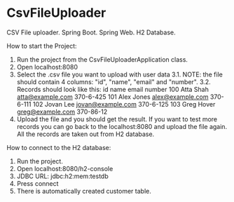 # CsvFileUploader
CSV File uploader. Spring Boot. Spring Web. H2 Database.

How to start the Project:

1. Run the project from the CsvFileUploaderApplication class.
2. Open localhost:8080
3. Select the .csv file you want to upload with user data
  3.1. NOTE: the file should contain 4 columns: "id", "name", "email" and "number".
  3.2. Records should look like this:
    id	name	email	number
    100	Atta Shah	atta@example.com	370-6-425
    101	Alex Jones	alex@example.com	370-6-111
    102	Jovan Lee	jovan@example.com	370-6-125
    103	Greg Hover	greg@example.com	370-86-12
4. Upload the file and you should get the result. If you want to test more records you can go back to the localhost:8080 and upload the file again. All the records are taken out from H2 database.

How to connect to the H2 database:

1. Run the project.
2. Open localhost:8080/h2-console
3. JDBC URL: jdbc:h2:mem:testdb
4. Press connect
5. There is automatically created customer table.
